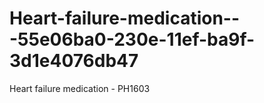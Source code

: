 # Heart-failure-medication---55e06ba0-230e-11ef-ba9f-3d1e4076db47
Heart failure medication - PH1603
